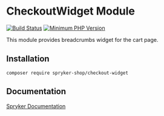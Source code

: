 # CheckoutWidget Module
[![Build Status](https://travis-ci.org/spryker-shop/checkout-widget.svg)](https://travis-ci.org/spryker-shop/checkout-widget)
[![Minimum PHP Version](https://img.shields.io/badge/php-%3E%3D%207.2-8892BF.svg)](https://php.net/)

This module provides breadcrumbs widget for the cart page.

## Installation

```
composer require spryker-shop/checkout-widget
```

## Documentation

[Spryker Documentation](https://academy.spryker.com)
